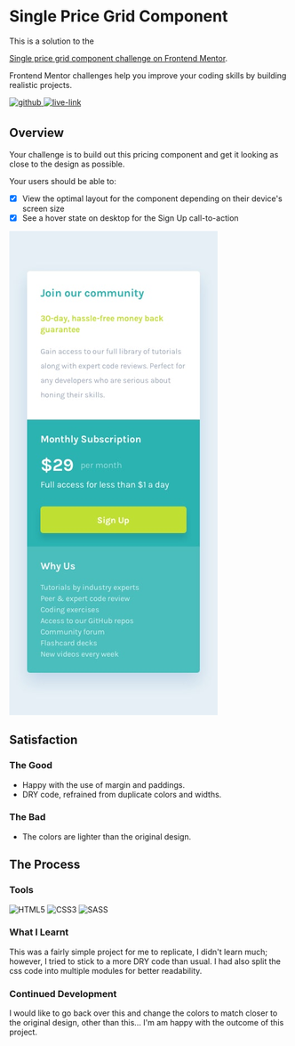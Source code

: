 <!-- USE THIS TEMPLATE FOR FUTURE FRONTEND MENTOR PROJECTS, CLEAN CONSISTENT README'S FOR ALL PROJECTS - PAST SELF. -->

<!-- REPLACE HREFS & PROJECT NAMES -->
<h1>Single Price Grid Component</h1>
<p>
  This is a solution to the 
  
  [Single price grid component challenge on Frontend Mentor](https://www.frontendmentor.io/challenges/single-price-grid-component-5ce41129d0ff452fec5abbbc).
  
  Frontend Mentor challenges help you improve your coding skills by building realistic projects. 
</p>

<!-- REPLACE HREFS -->
<a href="https://www.frontendmentor.io/challenges/single-price-grid-component-5ce41129d0ff452fec5abbbc" target="_blank">
  <img src=https://img.shields.io/badge/solution-3e54a3?&style=for-the-badge&logo=frontendmentor&logoColor=white alt=github style="margin-bottom: 5px;" />
</a>
<a href="https://frosty-ritchie-57a983.netlify.app/" target="_blank">
  <img src=https://img.shields.io/badge/live%20demo-lightgreen?&style=for-the-badge&logo=html5&logoColor=333 alt=live-link style="margin-bottom: 5px;" />
</a>

<!-- REPLACE TASKS -->
<h2>Overview</h2>
Your challenge is to build out this pricing component and get it looking as close to the design as possible.

Your users should be able to:
- [x] View the optimal layout for the component depending on their device's screen size
- [x] See a hover state on desktop for the Sign Up call-to-action

<!-- IMAGE MAY NEED REPLACING -->
![](./design/mobile-design.jpg)

<!-- REPLACE LIST ITEMS -->
<h2>Satisfaction</h2>
<h3>The Good</h3>
  <ul>
    <li>Happy with the use of margin and paddings.</li>
    <li>DRY code, refrained from duplicate colors and widths.</li>
  </ul>
<h3>The Bad</h3>
  <ul>
    <li>The colors are lighter than the original design.</li>
  </ul>

<!-- UPDATE ENTIRE SECTION -->
<h2>The Process</h2>
<h3>Tools</h3>
<p>
  <img alt="HTML5" src="https://img.shields.io/badge/-HTML5-red?style=flat-square&logo=html5&logoColor=white" />
  <img alt="CSS3" src="https://img.shields.io/badge/-CSS3-blue?style=flat-square&logo=css3&logoColor=white" />
  
  <img alt="SASS" src="https://img.shields.io/badge/-SASS-bf4080?style=flat-square&logo=sass&logoColor=white" />
</p>
<h3>What I Learnt</h3>
  <p>
    This was a fairly simple project for me to replicate, I didn't learn much; however, I tried to stick to a more DRY code than usual.
    I had also split the css code into multiple modules for better readability.
  </p>
<h3>Continued Development</h3>
  <p>
    I would like to go back over this and change the colors to match closer to the original design, other than this... I'm am happy with the outcome of this project.
  </p>
  
<!--  Thank you for taking the time to review my projects!  -->
